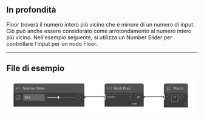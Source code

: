 ## In profondità
Floor troverà il numero intero più vicino che è minore di un numero di input. Ciò può anche essere considerato come arrotondamento al numero intero più vicino. Nell'esempio seguente, si utilizza un Number Slider per controllare l'input per un nodo Floor.
___
## File di esempio

![Floor](./DSCore.Math.Floor_img.jpg)

